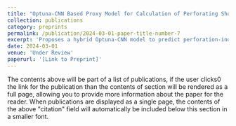```yaml
---
title: "Optuna-CNN Based Proxy Model for Calculation of Perforating Shock Loads"  
collection: publications  
category: preprints  
permalink: /publication/2024-03-01-paper-title-number-7  
excerpt: 'Proposes a hybrid Optuna-CNN model to predict perforation-induced shock loads, enhancing computational efficiency.'
date: 2024-03-01  
venue: 'Under Review'  
paperurl: '[Link to Preprint]'  
---
```


The contents above will be part of a list of publications, if the user clicks0 the link for the publication than the contents of section will be rendered as a full page, allowing you to provide more information about the paper for the reader. When publications are displayed as a single page, the contents of the above "citation" field will automatically be included below this section in a smaller font.